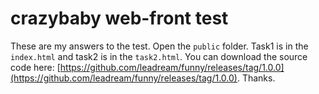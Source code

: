 # crazybaby web-front test

These are my answers to the test. Open the `public` folder. Task1 is in the `index.html` and task2 is in the `task2.html`.
You can download the source code here: [https://github.com/leadream/funny/releases/tag/1.0.0](https://github.com/leadream/funny/releases/tag/1.0.0).
Thanks.
